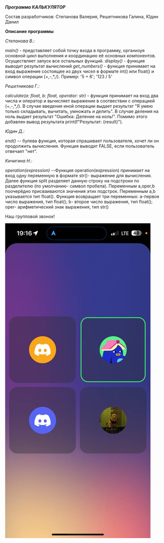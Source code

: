 ***Программа КАЛЬКУЛЯТОР***

Состав разработчиков: Степанова Валерия, Решетникова Галина, Юдин Данил

**Описание программы**

_Степанова В.:_

*main()* - представляет собой точку входа в программу, организуя основной цикл выполнения и координацию её основных компонентов. Осуществляет запуск все остальных функций.
*display()* - функция выводит результат вычислений
*get_numbers()* - функция принимает на вход выражение 
состоящее из двух чисел в формате int() или float() и символ операции (+,-,*,/). 
Пример: '5 + 6'; '123 / 5'

_Решетникова Г.:_

*calculate(a: float, b: float, operator: str)* - функция принимает на вход два числа и оператор и вычисляет выражение в соотвествии
с операцией (+,-,*,/). В случае введения иной операции выдает результат "Я умею только складывать,
вычитать, умножать и делить". В случае деления на ноль выдает результат "Ошибка: Деление на ноль!".
Помимо этого добавлен вывод результата print(f"Результат: {result}").

_Юдин Д.:_

*end()* -- булева функция, которая спрашивает пользователя, хочет ли он 
продолжить вычисления. Функция выводит FALSE, если пользователь отвечает 
"нет". 

_Кичигина Н.:_

*operation(expression)* --Функция operation(expression) принимает на вход одну 
переменную в формате str()- выражение для вычисления.
Далее функция split разделяет  данную строку на подстроки по разделителю
(по умолчанию- символ пробела). 
Переменным a,oper,b поочерёдно присваиваются значения этих подстрок. 
Переменным a,b указывается тип float().
 Функция возвращает три переменных: a-первое число выражения, тип  float();
 b- второе число выражения, тип float(); 
oper- арифметический знак выражения,
 тип  str()
 
Наш групповой звонок!

![alt text](call.jpg)

